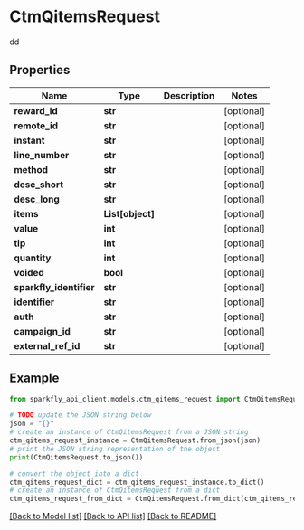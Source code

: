 # CtmQitemsRequest

dd

## Properties

Name | Type | Description | Notes
------------ | ------------- | ------------- | -------------
**reward_id** | **str** |  | [optional] 
**remote_id** | **str** |  | [optional] 
**instant** | **str** |  | [optional] 
**line_number** | **str** |  | [optional] 
**method** | **str** |  | [optional] 
**desc_short** | **str** |  | [optional] 
**desc_long** | **str** |  | [optional] 
**items** | **List[object]** |  | [optional] 
**value** | **int** |  | [optional] 
**tip** | **int** |  | [optional] 
**quantity** | **int** |  | [optional] 
**voided** | **bool** |  | [optional] 
**sparkfly_identifier** | **str** |  | [optional] 
**identifier** | **str** |  | [optional] 
**auth** | **str** |  | [optional] 
**campaign_id** | **str** |  | [optional] 
**external_ref_id** | **str** |  | [optional] 

## Example

```python
from sparkfly_api_client.models.ctm_qitems_request import CtmQitemsRequest

# TODO update the JSON string below
json = "{}"
# create an instance of CtmQitemsRequest from a JSON string
ctm_qitems_request_instance = CtmQitemsRequest.from_json(json)
# print the JSON string representation of the object
print(CtmQitemsRequest.to_json())

# convert the object into a dict
ctm_qitems_request_dict = ctm_qitems_request_instance.to_dict()
# create an instance of CtmQitemsRequest from a dict
ctm_qitems_request_from_dict = CtmQitemsRequest.from_dict(ctm_qitems_request_dict)
```
[[Back to Model list]](../README.md#documentation-for-models) [[Back to API list]](../README.md#documentation-for-api-endpoints) [[Back to README]](../README.md)


